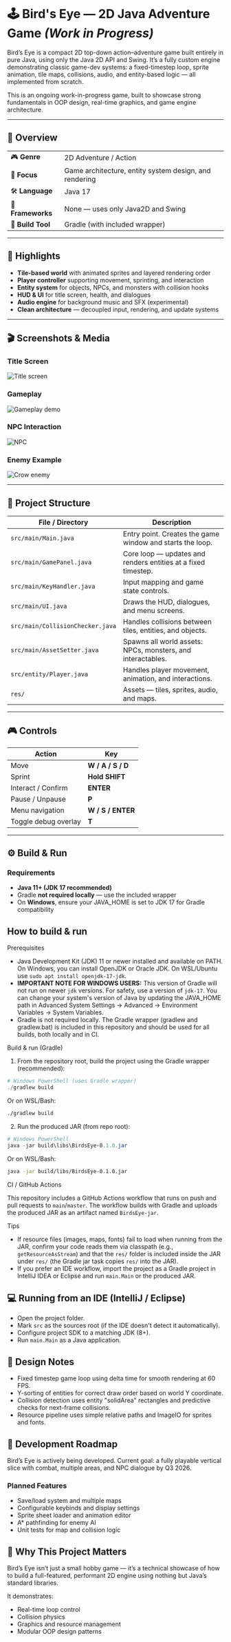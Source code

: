 # 🕹️ Bird's Eye — 2D Java Adventure Game _(Work in Progress)_

Bird’s Eye is a compact 2D top-down action–adventure game built entirely in pure Java, using only the Java 2D API and Swing.
It’s a fully custom engine demonstrating classic game-dev systems: a fixed-timestep loop, sprite animation, tile maps, collisions, audio, and entity-based logic — all implemented from scratch.

This is an ongoing work-in-progress game, built to showcase strong fundamentals in OOP design, real-time graphics, and game engine architecture.

---

## 🧩 Overview

| | |
|--|--|
| 🎮 **Genre** | 2D Adventure / Action |
| 🧠 **Focus** | Game architecture, entity system design, and rendering |
| 🛠️ **Language** | Java 17 |
| 🧱 **Frameworks** | None — uses only Java2D and Swing |
| 🧰 **Build Tool** | Gradle (with included wrapper) |

---

## 🌟 Highlights

- **Tile-based world** with animated sprites and layered rendering order  
- **Player controller** supporting movement, sprinting, and interaction  
- **Entity system** for objects, NPCs, and monsters with collision hooks  
- **HUD & UI** for title screen, health, and dialogues  
- **Audio engine** for background music and SFX (experimental)  
- **Clean architecture** — decoupled input, rendering, and update systems  

---

## 🎬 Screenshots & Media

### Title Screen
![Title screen](res/screenshots/birds_eye_menu.png)

### Gameplay
![Gameplay demo](res/gifs/birds_eye_start_game.gif)

### NPC Interaction
![NPC](res/screenshots/birds_eye_npc.png)

### Enemy Example
![Crow enemy](res/monster/crow-flying-right-2.png)

---

## 🧭 Project Structure

| File / Directory | Description |
|------------------|-------------|
| `src/main/Main.java` | Entry point. Creates the game window and starts the loop. |
| `src/main/GamePanel.java` | Core loop — updates and renders entities at a fixed timestep. |
| `src/main/KeyHandler.java` | Input mapping and game state controls. |
| `src/main/UI.java` | Draws the HUD, dialogues, and menu screens. |
| `src/main/CollisionChecker.java` | Handles collisions between tiles, entities, and objects. |
| `src/main/AssetSetter.java` | Spawns all world assets: NPCs, monsters, and interactables. |
| `src/entity/Player.java` | Handles player movement, animation, and interactions. |
| `res/` | Assets — tiles, sprites, audio, and maps. |

---

## 🎮 Controls

| Action | Key |
|--------|-----|
| Move | **W / A / S / D** |
| Sprint | **Hold SHIFT** |
| Interact / Confirm | **ENTER** |
| Pause / Unpause | **P** |
| Menu navigation | **W / S / ENTER** |
| Toggle debug overlay | **T** |

---

## ⚙️ Build & Run

### Requirements
- **Java 11+ (JDK 17 recommended)**
- Gradle **not required locally** — use the included wrapper
- On **Windows**, ensure your JAVA_HOME is set to JDK 17 for Gradle compatibility

## How to build & run

Prerequisites

- Java Development Kit (JDK) 11 or newer installed and available on PATH. On Windows, you can install OpenJDK or Oracle JDK. On WSL/Ubuntu use `sudo apt install openjdk-17-jdk`.
- **IMPORTANT NOTE FOR WINDOWS USERS:** This version of Gradle will not run on newer `jdk` versions. For safety, use a version of `jdk-17`. You can change your system's version of Java by updating the JAVA_HOME path in Advanced System Settings -> Advanced -> Environment Variables -> System Variables.
- Gradle is not required locally. The Gradle wrapper (gradlew and gradlew.bat) is included in this repository and should be used for all builds, both locally and in CI.

Build & run (Gradle)

1. From the repository root, build the project using the Gradle wrapper (recommended):

```powershell
# Windows PowerShell (uses Gradle wrapper)
./gradlew build
```

Or on WSL/Bash:

```bash
./gradlew build
```

2. Run the produced JAR (from repo root):

```powershell
# Windows PowerShell
java -jar build\libs\BirdsEye-0.1.0.jar
```

Or on WSL/Bash:

```bash
java -jar build/libs/BirdsEye-0.1.0.jar
```

CI / GitHub Actions

This repository includes a GitHub Actions workflow that runs on push and pull requests to `main`/`master`. The workflow builds with Gradle and uploads the produced JAR as an artifact named `BirdsEye-jar`.

Tips

- If resource files (images, maps, fonts) fail to load when running from the JAR, confirm your code reads them via classpath (e.g., `getResourceAsStream`) and that the `res/` folder is included inside the JAR under `res/` (the Gradle jar task copies `res/` into the JAR).
- If you prefer an IDE workflow, import the project as a Gradle project in IntelliJ IDEA or Eclipse and run `main.Main` or the produced JAR.

## 💻 Running from an IDE (IntelliJ / Eclipse)

- Open the project folder.
- Mark `src` as the sources root (if the IDE doesn't detect it automatically).
- Configure project SDK to a matching JDK (8+).
- Run `main.Main` as a Java application.

## 🧠 Design Notes

- Fixed timestep game loop using delta time for smooth rendering at 60 FPS.
- Y-sorting of entities for correct draw order based on world Y coordinate.
- Collision detection uses entity "solidArea" rectangles and predictive checks for next-frame collisions.
- Resource pipeline uses simple relative paths and ImageIO for sprites and fonts.

## 🚧 Development Roadmap

Bird’s Eye is actively being developed.
Current goal: a fully playable vertical slice with combat, multiple areas, and NPC dialogue by Q3 2026.

### Planned Features

- Save/load system and multiple maps
- Configurable keybinds and display settings
- Sprite sheet loader and animation editor
- A* pathfinding for enemy AI
- Unit tests for map and collision logic

## 🎯 Why This Project Matters

Bird’s Eye isn’t just a small hobby game — it’s a technical showcase of how to build a full-featured, performant 2D engine using nothing but Java’s standard libraries.

It demonstrates:
- Real-time loop control
- Collision physics
- Graphics and resource management
- Modular OOP design patterns

